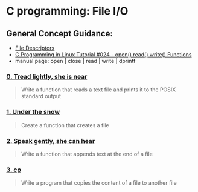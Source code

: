 # C programming: File I/O
## General Concept Guidance:
* [File Descriptors](https://en.wikipedia.org/wiki/File_descriptor)
* [C Programming in Linux Tutorial #024 - open() read() write() Functions](https://www.youtube.com/watch?v=dP3N8g7h8gY)
* manual page: open | close | read | write | dprintf
### [0. Tread lightly, she is near](./0-read_textfile.c)
> Write a function that reads a text file and prints it to the POSIX standard output
### [1. Under the snow](./1-create_file.c)
> Create a function that creates a file
### [2. Speak gently, she can hear](./2-append_text_to_file.c)
> Write a function that appends text at the end of a file
### [3. cp](./3-cp.c)
> Write a program that copies the content of a file to another file